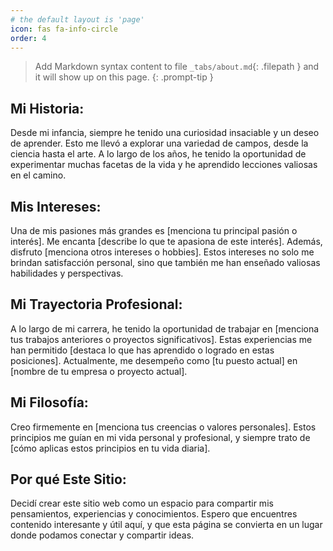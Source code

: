 ```yaml
---
# the default layout is 'page'
icon: fas fa-info-circle
order: 4
---
```


> Add Markdown syntax content to file `_tabs/about.md`{: .filepath } and it will show up on this page.
{: .prompt-tip }

## Mi Historia:
Desde mi infancia, siempre he tenido una curiosidad insaciable y un deseo de aprender. 
Esto me llevó a explorar una variedad de campos, desde la ciencia hasta el arte.
A lo largo de los años, he tenido la oportunidad de experimentar muchas facetas de la vida y he
aprendido lecciones valiosas en el camino.

## Mis Intereses:
Una de mis pasiones más grandes es [menciona tu principal pasión o interés]. 
Me encanta [describe lo que te apasiona de este interés].
Además, disfruto [menciona otros intereses o hobbies]. 
Estos intereses no solo me brindan satisfacción personal, sino que también me han enseñado
valiosas habilidades y perspectivas.

## Mi Trayectoria Profesional:
A lo largo de mi carrera, he tenido la oportunidad de trabajar
en [menciona tus trabajos anteriores o proyectos significativos]. 
Estas experiencias me han permitido [destaca lo que has aprendido o logrado en estas posiciones].
Actualmente, me desempeño como [tu puesto actual] en [nombre de tu empresa o proyecto actual].

## Mi Filosofía:
Creo firmemente en [menciona tus creencias o valores personales]. 
Estos principios me guían en mi vida personal y profesional,
y siempre trato de [cómo aplicas estos principios en tu vida diaria].

## Por qué Este Sitio:
Decidí crear este sitio web como un espacio para compartir mis pensamientos, 
experiencias y conocimientos. Espero que encuentres contenido interesante y útil aquí,
y que esta página se convierta en un lugar donde podamos conectar y compartir ideas.
